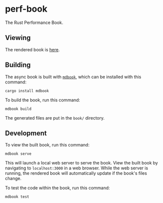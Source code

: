 # perf-book

The Rust Performance Book.

## Viewing

The rendered book is [here](https://nnethercote.github.io/perf-book/).

## Building

The async book is built with [`mdbook`](https://github.com/rust-lang/mdBook),
which can be installed with this command:
```
cargo install mdbook
```
To build the book, run this command:
```
mdbook build
```
The generated files are put in the `book/` directory.

## Development

To view the built book, run this command:
```
mdbook serve
```
This will launch a local web server to serve the book. View the built book by
navigating to `localhost:3000` in a web browser. While the web server is
running, the rendered book will automatically update if the book's files
change.

To test the code within the book, run this command:
```
mdbook test
```

